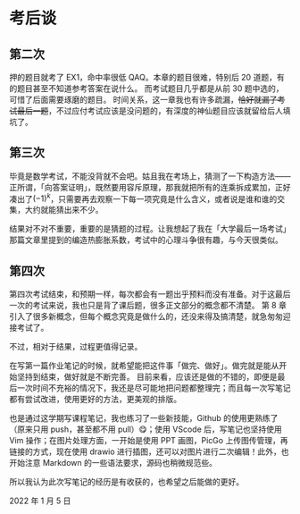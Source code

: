 # 考后谈

## 第二次

押的题目就考了 EX1，命中率很低 QAQ。本章的题目很难，特别后 20 道题，有的题目甚至不知道参考答案在说什么。
而考试题目几乎都是从前 30 题中选的，可惜了后面需要琢磨的题目。
时间关系，这一章我也有许多疏漏，~~恰好就漏了考试最后一题~~，不过应付考试应该是没问题的，有深度的神仙题目应该就留给后人填坑了。

## 第三次

毕竟是数学考试，不能没背就不会吧。姑且我在考场上，猜测了一下构造方法——正所谓，「向答案证明」，既然要用容斥原理，那我就把所有的连乘拆成累加，正好凑出了$(-1)^k$，只需要再去观察一下每一项究竟是什么含义，或者说是谁和谁的交集，大约就能猜出来不少。

结果对不对不重要，重要的是猜题的过程。让我想起了我在「大学最后一场考试」那篇文章里提到的编造热膨胀系数，考试中的心理斗争很有趣，与今天很类似。

## 第四次

第四次考试结束，和预期一样，每次都会有一题出乎预料而没有准备。对于这最后一次的考试来说，我也只是背了课后题，很多正文部分的概念都不清楚。
第 8 章引入了很多新概念，但每个概念究竟是做什么的，还没来得及搞清楚，就急匆匆迎接考试了。

不过，相对于结果，过程更值得记录。

在写第一篇作业笔记的时候，就希望能把这件事「做完、做好」。做完就是能从开始坚持到结束，做好就是不断完善。
目前来看，应该还是做的不错的，即便是最后一次时间不充裕的情况下，我还是尽可能地把问题都整理完；而且每一次写笔记都有尝试改进，使用更好的方法，更美观的排版。

也是通过这学期写课程笔记，我也练习了一些新技能，Github 的使用更熟练了（原来只用 push，甚至都不用 pull）😋；使用 VScode 后，写笔记也坚持使用 Vim 操作；在图片处理方面，一开始是使用 PPT 画图，PicGo 上传图传管理，再链接的方式，现在使用 drawio 进行插图，还可以对图片进行二次编辑！此外，也开始注意 Markdown 的一些语法要求，源码也稍微规范些。

所以我认为此次写笔记的经历是有收获的，也希望之后能做的更好。

2022 年 1 月 5 日
